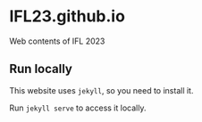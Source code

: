 # IFL23.github.io
Web contents of IFL 2023

## Run locally
This website uses `jekyll`, so you need to install it.

Run `jekyll serve` to access it locally.
